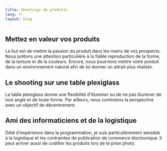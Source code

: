 ```yaml
---
title: Shootings de produits
lang: fr
layout: blog
---
```


## Mettez en valeur vos produits

Le but est de mettre la passion du produit dans les mains de vos prospects. Nous prêtons une attention particulière à la fidèle reproduction de la forme, de la texture et de la couleurs. Encore, nous pourrions mettre votre produit dans un environnement naturel afin de lui donner un attrait plus réaliste.

## Le shooting sur une table plexiglass

La table plexiglass donne une flexibilité d'illuminer ou de ne pas illuminer de tout angle et de toute forme. Par ailleurs, nous controlons la perspective avec un objectif de dècentrement. 


## Ami des informaticiens et de la logistique


Dôté d'expérience dans la programmation, je suis particulièrement sensible à la logistique et les contraintes de publication de commerce électronique. Il peut arriver aussi de codifier les produits lors de la prise photo.
